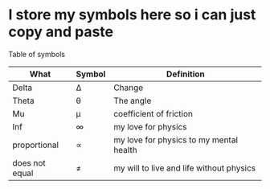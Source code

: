 # I store my symbols here so i can just copy and paste
Table of symbols

What | Symbol|Definition
-----|-----|----
Delta | Δ | Change
Theta | θ | The angle
Mu | μ | coefficient of friction
Inf | ∞ | my love for physics
proportional | ∝ | my love for physics to my mental health
does not equal | ≠ | my will to live and life without physics